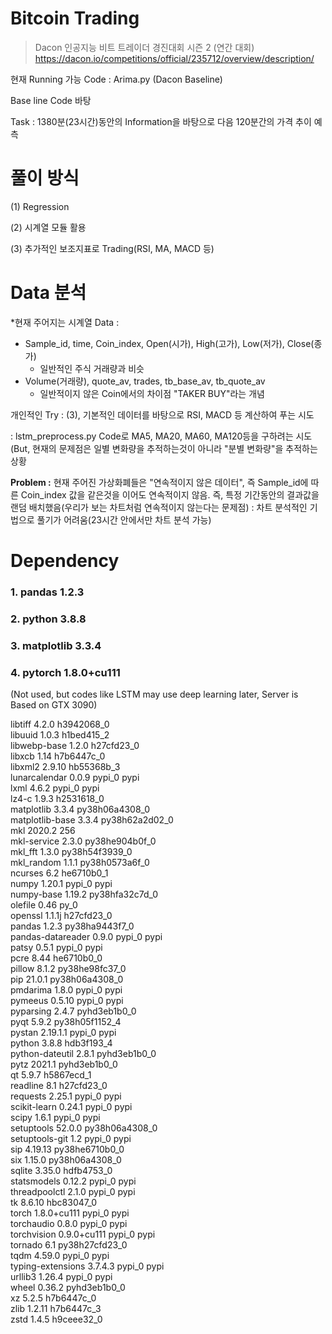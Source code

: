 # Bitcoin Trading

>Dacon 인공지능 비트 트레이더 경진대회 시즌 2 (연간 대회) <br/>
>https://dacon.io/competitions/official/235712/overview/description/

현재 Running 가능 Code : Arima.py (Dacon Baseline)

Base line Code 바탕

Task : 1380분(23시간)동안의 Information을 바탕으로 다음 120분간의 가격 추이 예측

# 풀이 방식

(1) Regression

(2) 시계열 모듈 활용

(3) 추가적인 보조지표로 Trading(RSI, MA, MACD 등)

# Data 분석

*현재 주어지는 시계열 Data : 
  + Sample_id, time, Coin_index, Open(시가), High(고가), Low(저가), Close(종가)
    - 일반적인 주식 거래량과 비슷
  + Volume(거래량), quote_av, trades, tb_base_av, tb_quote_av
    - 일반적이지 않은 Coin에서의 차이점 "TAKER BUY"라는 개념 

개인적인 Try : (3), 기본적인 데이터를 바탕으로 RSI, MACD 등 계산하여 푸는 시도

: lstm_preprocess.py Code로 
MA5, MA20, MA60, MA120등을 구하려는 시도 (But, 현재의 문제점은 일별 변화량을 추적하는것이 아니라 "분별 변화량"을 추적하는 상황

__Problem :__ 현재 주어진 가상화폐들은 "연속적이지 않은 데이터", 즉 Sample_id에 따른 Coin_index 값을 같은것을 이어도 연속적이지 않음.
즉, 특정 기간동안의 결과값을 랜덤 배치했음(우리가 보는 차트처럼 연속적이지 않는다는 문제점) : 차트 분석적인 기법으로 풀기가 어려움(23시간 안에서만 차트 분석 가능)


# Dependency
### 1. pandas 1.2.3

### 2. python 3.8.8

### 3. matplotlib 3.3.4

### 4. pytorch 1.8.0+cu111

(Not used, but codes like LSTM may use deep learning later, Server is Based on GTX 3090)

libtiff                   4.2.0                h3942068_0<br/>
libuuid                   1.0.3                h1bed415_2<br/>
libwebp-base              1.2.0                h27cfd23_0<br/>
libxcb                    1.14                 h7b6447c_0<br/>
libxml2                   2.9.10               hb55368b_3<br/>
lunarcalendar             0.0.9                    pypi_0    pypi<br/>
lxml                      4.6.2                    pypi_0    pypi<br/>
lz4-c                     1.9.3                h2531618_0<br/>
matplotlib                3.3.4            py38h06a4308_0<br/>
matplotlib-base           3.3.4            py38h62a2d02_0<br/>
mkl                       2020.2                      256<br/>
mkl-service               2.3.0            py38he904b0f_0<br/>
mkl_fft                   1.3.0            py38h54f3939_0<br/>
mkl_random                1.1.1            py38h0573a6f_0<br/>
ncurses                   6.2                  he6710b0_1<br/>
numpy                     1.20.1                   pypi_0    pypi<br/>
numpy-base                1.19.2           py38hfa32c7d_0<br/>
olefile                   0.46                       py_0<br/>
openssl                   1.1.1j               h27cfd23_0<br/>
pandas                    1.2.3            py38ha9443f7_0<br/>
pandas-datareader         0.9.0                    pypi_0    pypi<br/>
patsy                     0.5.1                    pypi_0    pypi<br/>
pcre                      8.44                 he6710b0_0<br/>
pillow                    8.1.2            py38he98fc37_0<br/>
pip                       21.0.1           py38h06a4308_0<br/>
pmdarima                  1.8.0                    pypi_0    pypi<br/>
pymeeus                   0.5.10                   pypi_0    pypi<br/>
pyparsing                 2.4.7              pyhd3eb1b0_0<br/>
pyqt                      5.9.2            py38h05f1152_4<br/>
pystan                    2.19.1.1                 pypi_0    pypi<br/>
python                    3.8.8                hdb3f193_4<br/>
python-dateutil           2.8.1              pyhd3eb1b0_0<br/>
pytz                      2021.1             pyhd3eb1b0_0<br/>
qt                        5.9.7                h5867ecd_1<br/>
readline                  8.1                  h27cfd23_0<br/>
requests                  2.25.1                   pypi_0    pypi<br/>
scikit-learn              0.24.1                   pypi_0    pypi<br/>
scipy                     1.6.1                    pypi_0    pypi<br/>
setuptools                52.0.0           py38h06a4308_0<br/>
setuptools-git            1.2                      pypi_0    pypi<br/>
sip                       4.19.13          py38he6710b0_0<br/>
six                       1.15.0           py38h06a4308_0<br/>
sqlite                    3.35.0               hdfb4753_0<br/>
statsmodels               0.12.2                   pypi_0    pypi<br/>
threadpoolctl             2.1.0                    pypi_0    pypi<br/>
tk                        8.6.10               hbc83047_0<br/>
torch                     1.8.0+cu111              pypi_0    pypi<br/>
torchaudio                0.8.0                    pypi_0    pypi<br/>
torchvision               0.9.0+cu111              pypi_0    pypi<br/>
tornado                   6.1              py38h27cfd23_0  
tqdm                      4.59.0                   pypi_0    pypi  
typing-extensions         3.7.4.3                  pypi_0    pypi  
urllib3                   1.26.4                   pypi_0    pypi  
wheel                     0.36.2             pyhd3eb1b0_0  
xz                        5.2.5                h7b6447c_0  
zlib                      1.2.11               h7b6447c_3  
zstd                      1.4.5                h9ceee32_0  
